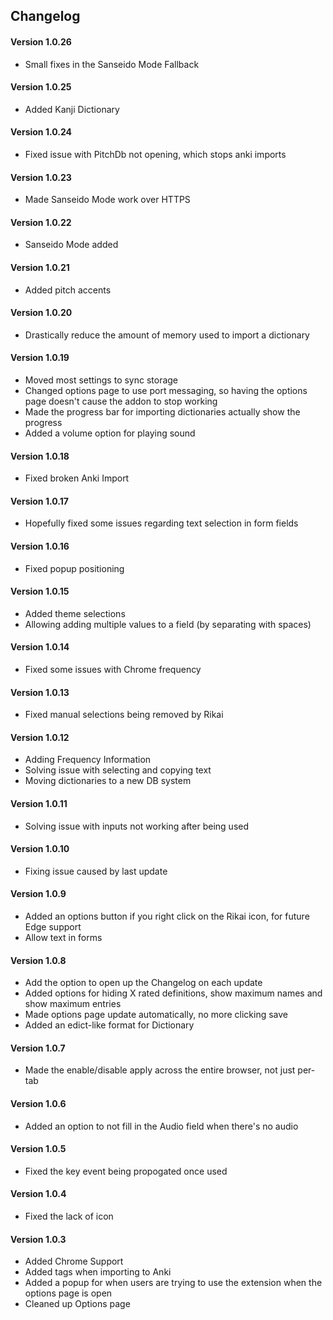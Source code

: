 ## Changelog

#### Version 1.0.26
 * Small fixes in the Sanseido Mode Fallback

#### Version 1.0.25
 * Added Kanji Dictionary

#### Version 1.0.24
 * Fixed issue with PitchDb not opening, which stops anki imports

#### Version 1.0.23
 * Made Sanseido Mode work over HTTPS

#### Version 1.0.22
 * Sanseido Mode added

#### Version 1.0.21
 * Added pitch accents

#### Version 1.0.20
 * Drastically reduce the amount of memory used to import a dictionary

#### Version 1.0.19
 * Moved most settings to sync storage
 * Changed options page to use port messaging, so having the options page doesn't cause the addon to stop working
 * Made the progress bar for importing dictionaries actually show the progress
 * Added a volume option for playing sound

#### Version 1.0.18
 * Fixed broken Anki Import

#### Version 1.0.17
 * Hopefully fixed some issues regarding text selection in form fields

#### Version 1.0.16
 * Fixed popup positioning

#### Version 1.0.15
 * Added theme selections
 * Allowing adding multiple values to a field (by separating with spaces)

#### Version 1.0.14
 * Fixed some issues with Chrome frequency

#### Version 1.0.13
 * Fixed manual selections being removed by Rikai

#### Version 1.0.12
 * Adding Frequency Information
 * Solving issue with selecting and copying text
 * Moving dictionaries to a new DB system

#### Version 1.0.11
 * Solving issue with inputs not working after being used

#### Version 1.0.10
 * Fixing issue caused by last update

#### Version 1.0.9
 * Added an options button if you right click on the Rikai icon, for future Edge support
 * Allow text in forms

#### Version 1.0.8
 * Add the option to open up the Changelog on each update
 * Added options for hiding X rated definitions, show maximum names and show maximum entries
 * Made options page update automatically, no more clicking save
 * Added an edict-like format for Dictionary

#### Version 1.0.7
 * Made the enable/disable apply across the entire browser, not just per-tab

#### Version 1.0.6
 * Added an option to not fill in the Audio field when there's no audio

#### Version 1.0.5
 * Fixed the key event being propogated once used

#### Version 1.0.4
 * Fixed the lack of icon

#### Version 1.0.3
 * Added Chrome Support
 * Added tags when importing to Anki
 * Added a popup for when users are trying to use the extension when the options page is open
 * Cleaned up Options page
